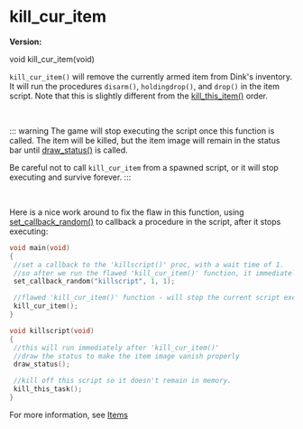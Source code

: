 # kill_cur_item

**Version:** <VersionInfo dink="" standalone />&nbsp;<VersionInfo freedink="" standalone />&nbsp;<VersionInfo dinkhd="" standalone />&nbsp;<VersionInfo yedink="" standalone />

<Prototype>void kill_cur_item(void)</Prototype>

`kill_cur_item()` will remove the currently armed item from Dink's inventory. It will run the procedures `disarm()`, `holdingdrop()`, and `drop()` in the item script. Note that this is slightly different from the [kill_this_item()](./kill-this-item.md) order.

<br>

::: warning 
The game will stop executing the script once this function is called. The item will be killed, but the item image will remain in the status bar until [draw_status()](./draw-status.md) is called.

Be careful not to call `kill_cur_item` from a spawned script, or it will stop executing and survive forever.
:::

<br>

Here is a nice work around to fix the flaw in this function, using [set_callback_random()](./set-callback-random.md) to callback a procedure in the script, after it stops executing:

```c
void main(void)
{
 //set a callback to the 'killscript()' proc, with a wait time of 1.
 //so after we run the flawed 'kill_cur_item()' function, it immediately runs 'killscript()'
 set_callback_random("killscript", 1, 1);

 //flawed 'kill_cur_item()' function - will stop the current script executing
 kill_cur_item();
}

void killscript(void)
{
 //this will run immediately after 'kill_cur_item()'
 //draw the status to make the item image vanish properly
 draw_status();

 //kill off this script so it doesn't remain in memory.
 kill_this_task();
}
```


For more information, see [Items](../guide/items.md)